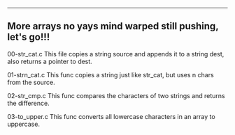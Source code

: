 --------------------------------------------
More arrays no yays
mind warped
still pushing, let's go!!!
-------------------------------------------------
00-str_cat.c
This file copies a string source and appends it to a string dest, also returns a pointer to dest.

01-strn_cat.c
This func copies a string just like str_cat, but uses n chars from the source.

02-str_cmp.c
This func compares the characters of two strings and returns the difference.

03-to_upper.c
This func converts all lowercase characters in an array to uppercase.
